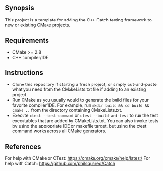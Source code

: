 ## Synopsis

This project is a template for adding the C++ Catch testing framework to new or existing CMake projects.

## Requirements

* CMake >= 2.8
* C++ compiler/IDE

## Instructions

* Clone this repository if starting a fresh project, or simply cut-and-paste what you need from the CMakeLists.txt file if adding to an existing project.
* Run CMake as you usually would to generate the build files for your favorite compiler/IDE.  For example, run `mkdir build && cd build && cmake ..` from the directory containing CMakeLists.txt.
* Execute `ctest --test-command` or `ctest --build-and-test` to run the test executables that are added by CMakeLists.txt.  You can also invoke tests by using the appropriate IDE or makefile target, but using the ctest command works across all CMake generators.

## References

For help with CMake or CTest: https://cmake.org/cmake/help/latest/
For help with Catch: https://github.com/philsquared/Catch
